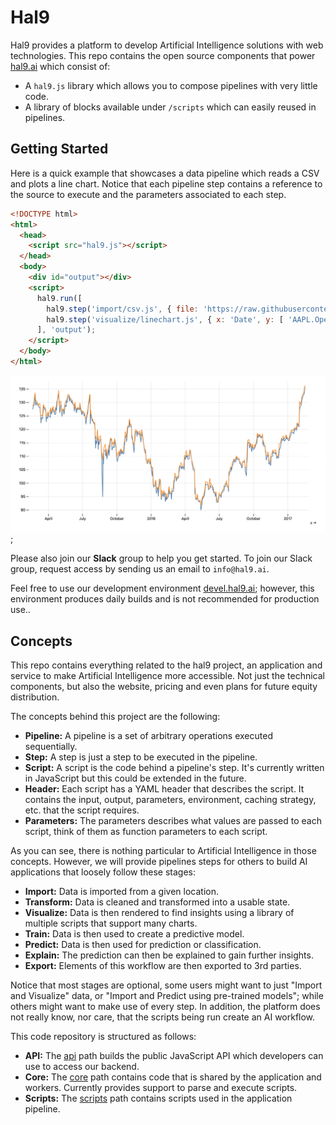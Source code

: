 
# Hal9

Hal9 provides a platform to develop Artificial Intelligence solutions with web technologies. This repo contains the open source components that power [hal9.ai](https://hal9.ai) which consist of:

- A `hal9.js` library which allows you to compose pipelines with very little code.
- A library of blocks available under `/scripts` which can easily reused in pipelines.

## Getting Started

Here is a quick example that showcases a data pipeline which reads a CSV and plots a line chart. Notice that each pipeline step contains a reference to the source to execute and the parameters associated to each step.

```html
<!DOCTYPE html>
<html>
  <head>
    <script src="hal9.js"></script> 
  </head>
  <body>
    <div id="output"></div>
    <script>
      hal9.run([
        hal9.step('import/csv.js', { file: 'https://raw.githubusercontent.com/plotly/datasets/master/finance-charts-apple.csv' }),
        hal9.step('visualize/linechart.js', { x: 'Date', y: [ 'AAPL.Open', 'AAPL.High' ] })
      ], 'output');
    </script>
  </body>
</html>
```

![](api/examples/csvplot.png);

Please also join our **Slack** group to help you get started. To join our Slack group, request access by sending us an email to `info@hal9.ai`.

Feel free to use our development environment [devel.hal9.ai](https://devel.hal9.ai); however, this environment produces daily builds and is not recommended for production use..

## Concepts

This repo contains everything related to the hal9 project, an application and service to make Artificial Intelligence more accessible. Not just the technical components, but also the website, pricing and even plans for future equity distribution.

The concepts behind this project are the following:
- **Pipeline:** A pipeline is a set of arbitrary operations executed sequentially.
- **Step:** A step is just a step to be executed in the pipeline.
- **Script:** A script is the code behind a pipeline's step. It's currently written in JavaScript but this could be extended in the future.
- **Header:** Each script has a YAML header that describes the script. It contains the input, output, parameters, environment, caching strategy, etc. that the script requires.
- **Parameters:** The parameters describes what values are passed to each script, think of them as function parameters to each script.

As you can see, there is nothing particular to Artificial Intelligence in those concepts. However, we will provide pipelines steps for others to build AI applications that loosely follow these stages:
- **Import:** Data is imported from a given location.
- **Transform:** Data is cleaned and transformed into a usable state.
- **Visualize:** Data is then rendered to find insights using a library of multiple scripts that support many charts.
- **Train:** Data is then used to create a predictive model.
- **Predict:** Data is then used for prediction or classification.
- **Explain:** The prediction can then be explained to gain further insights.
- **Export:** Elements of this workflow are then exported to 3rd parties.

Notice that most stages are optional, some users might want to just "Import and Visualize" data, or "Import and Predict using pre-trained models"; while others might want to make use of every step. In addition, the platform does not really know, nor care, that the scripts being run create an AI workflow.

This code repository is structured as follows:
- **API:** The [api](api/) path builds the public JavaScript API which developers can use to access our backend.
- **Core:** The [core](core) path contains code that is shared by the application and workers. Currently provides support to parse and execute scripts.
- **Scripts:** The [scripts](scripts/) path contains scripts used in the application pipeline.
